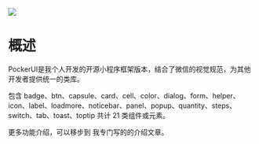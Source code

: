 
![](https://github.com/wushuxuan/PockerUI/blob/master/images/logo.png)


# 概述

PockerUI是我个人开发的开源小程序框架版本，结合了微信的视觉规范，为其他开发者提供统一的类库。

包含 badge、btn、capsule、card、cell、color、dialog、form、helper、icon、label、loadmore、noticebar、panel、popup、quantity、steps、switch、tab、toast、toptip 共计 21 类组件或元素。

更多功能介绍，可以移步到 我专门写的的介绍文章。

##
